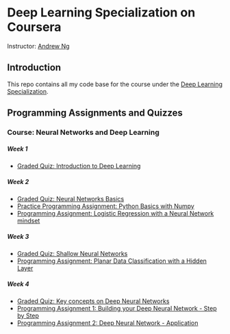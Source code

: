 # Deep Learning Specialization on Coursera

Instructor: [Andrew Ng](http://www.andrewng.org/)

## Introduction

This repo contains all my code base for the course under the [Deep Learning Specialization](https://www.coursera.org/specializations/deep-learning/).

## Programming Assignments and Quizzes

### Course: Neural Networks and Deep Learning

##### Week 1
 - [Graded Quiz: Introduction to Deep Learning](https://github.com/chaitanya-yeole/neural-networks-and-deep-learning/blob/main/W1/Graded%20Quiz%20-%20Introduction%20to%20deep%20learning.pdf)

##### Week 2 
 - [Graded Quiz: Neural Networks Basics](https://github.com/chaitanya-yeole/neural-networks-and-deep-learning/blob/main/W2/Graded%20Quiz%20-%20Neural%20Network%20Basics.pdf)
 - [Practice Programming Assignment: Python Basics with Numpy](https://github.com/chaitanya-yeole/neural-networks-and-deep-learning/blob/main/W2/Python_Basics_With_Numpy_v3a.ipynb)
 - [Programming Assignment: Logistic Regression with a Neural Network mindset](https://github.com/chaitanya-yeole/neural-networks-and-deep-learning/blob/main/W2/Logistic%20Regression%20with%20a%20Neural%20Network%20mindset.ipynb) 

##### Week 3
  - [Graded Quiz: Shallow Neural Networks](https://github.com/chaitanya-yeole/neural-networks-and-deep-learning/blob/main/W3/Graded%20Quiz%20-%20Shallow%20Neural%20Networks.pdf)
  - [Programming Assignment: Planar Data Classification with a Hidden Layer](https://github.com/chaitanya-yeole/neural-networks-and-deep-learning/blob/main/W3/Planar%20data%20classification%20with%20one%20hidden%20layer.ipynb)

##### Week 4
  - [Graded Quiz: Key concepts on Deep Neural Networks](https://github.com/chaitanya-yeole/neural-networks-and-deep-learning/blob/main/W4/Graded%20Quiz%20-%20Key%20concepts%20on%20Deep%20Neural%20Networks.pdf)
  - [Programming Assignment 1: Building your Deep Neural Network - Step by Step](https://github.com/chaitanya-yeole/neural-networks-and-deep-learning/blob/main/W4/Building%20your%20Deep%20Neural%20Network%20-%20Step%20by%20Step.ipynb)
  - [Programming Assignment 2: Deep Neural Network - Application](https://github.com/chaitanya-yeole/neural-networks-and-deep-learning/blob/main/W4/Deep%20Neural%20Network%20-%20Application.ipynb)
